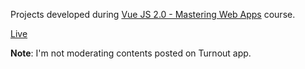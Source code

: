 Projects developed during [Vue JS 2.0 - Mastering Web Apps](https://www.udemy.com/vue-web-apps/) course.

[Live](https://guilherme-gm.github.io/learning-vuejs/)

**Note**: I'm not moderating contents posted on Turnout app.
